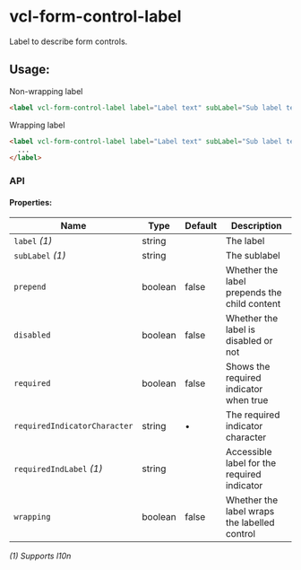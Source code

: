 # vcl-form-control-label

Label to describe form controls.

## Usage:

Non-wrapping label

```html
<label vcl-form-control-label label="Label text" subLabel="Sub label text" for="..."></label>
```

Wrapping label

```html
<label vcl-form-control-label label="Label text" subLabel="Sub label text">
  ...
</label>
```

### API 

#### Properties:

| Name                         | Type        | Default  | Description
| ---------------------------- | ----------- | -------- |--------------
| `label` *(1)*                | string      |          | The label 
| `subLabel` *(1)*             | string      |          | The sublabel 
| `prepend`                    | boolean     | false    | Whether the label prepends the child content
| `disabled`                   | boolean     | false    | Whether the label is disabled or not
| `required`                   | boolean     | false    | Shows the required indicator when true
| `requiredIndicatorCharacter` | string      | •        | The required indicator character
| `requiredIndLabel` *(1)*     | string      |          | Accessible label for the required indicator
| `wrapping`                   | boolean     | false    | Whether the label wraps the labelled control

*(1) Supports l10n*
